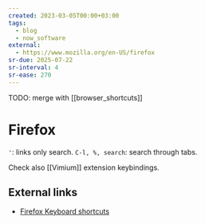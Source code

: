 ```yaml
---
created: 2023-03-05T00:00+03:00
tags:
  - blog
  - now_software
external:
  - https://www.mozilla.org/en-US/firefox
sr-due: 2025-07-22
sr-interval: 4
sr-ease: 270
---
```


TODO: merge with [[browser_shortcuts]]

# Firefox

`'`: <wbr class="f"> links only search.
`C-l, %, search`: <wbr class="f"> search through tabs.

Check also [[Vimium]] extension keybindings.

## External links

- [Firefox Keyboard shortcuts](https://support.mozilla.org/en-US/kb/keyboard-shortcuts-perform-firefox-tasks-quickly)
